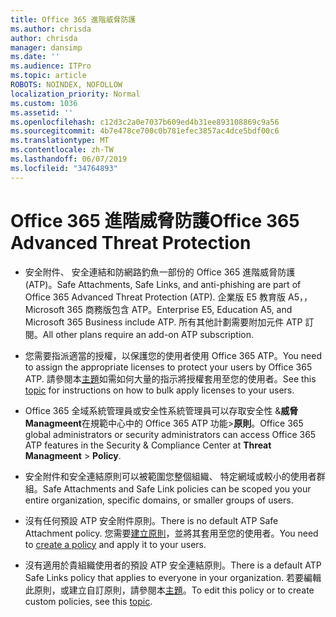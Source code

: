 ```yaml
---
title: Office 365 進階威脅防護
ms.author: chrisda
author: chrisda
manager: dansimp
ms.date: ''
ms.audience: ITPro
ms.topic: article
ROBOTS: NOINDEX, NOFOLLOW
localization_priority: Normal
ms.custom: 1036
ms.assetid: ''
ms.openlocfilehash: c12d3c2a0e7037b609ed4b31ee893108869c9a56
ms.sourcegitcommit: 4b7e478ce700c0b781efec3857ac4dce5bdf00c6
ms.translationtype: MT
ms.contentlocale: zh-TW
ms.lasthandoff: 06/07/2019
ms.locfileid: "34764893"
---
```

# <a name="office-365-advanced-threat-protection"></a><span data-ttu-id="8273f-102">Office 365 進階威脅防護</span><span class="sxs-lookup"><span data-stu-id="8273f-102">Office 365 Advanced Threat Protection</span></span>

- <span data-ttu-id="8273f-103">安全附件、 安全連結和防網路釣魚一部份的 Office 365 進階威脅防護 (ATP)。</span><span class="sxs-lookup"><span data-stu-id="8273f-103">Safe Attachments, Safe Links, and anti-phishing are part of Office 365 Advanced Threat Protection (ATP).</span></span> <span data-ttu-id="8273f-104">企業版 E5 教育版 A5，，Microsoft 365 商務版包含 ATP。</span><span class="sxs-lookup"><span data-stu-id="8273f-104">Enterprise E5, Education A5, and Microsoft 365 Business include ATP.</span></span> <span data-ttu-id="8273f-105">所有其他計劃需要附加元件 ATP 訂閱。</span><span class="sxs-lookup"><span data-stu-id="8273f-105">All other plans require an add-on ATP subscription.</span></span>

- <span data-ttu-id="8273f-106">您需要指派適當的授權，以保護您的使用者使用 Office 365 ATP。</span><span class="sxs-lookup"><span data-stu-id="8273f-106">You need to assign the appropriate licenses to protect your users by Office 365 ATP.</span></span> <span data-ttu-id="8273f-107">請參閱本[主題](https://docs.microsoft.com/office365/admin/subscriptions-and-billing/assign-licenses-to-users)如需如何大量的指示將授權套用至您的使用者。</span><span class="sxs-lookup"><span data-stu-id="8273f-107">See this [topic](https://docs.microsoft.com/office365/admin/subscriptions-and-billing/assign-licenses-to-users) for instructions on how to bulk apply licenses to your users.</span></span>

- <span data-ttu-id="8273f-108">Office 365 全域系統管理員或安全性系統管理員可以存取安全性 &**威脅 Managmeent**在規範中心中的 Office 365 ATP 功能\>**原則**。</span><span class="sxs-lookup"><span data-stu-id="8273f-108">Office 365 global administrators or security administrators can access Office 365 ATP features in the Security & Compliance Center at **Threat Managmeent** \> **Policy**.</span></span>

- <span data-ttu-id="8273f-109">安全附件和安全連結原則可以被範圍您整個組織、 特定網域或較小的使用者群組。</span><span class="sxs-lookup"><span data-stu-id="8273f-109">Safe Attachments and Safe Link policies can be scoped you your entire organization, specific domains, or smaller groups of users.</span></span>

- <span data-ttu-id="8273f-110">沒有任何預設 ATP 安全附件原則。</span><span class="sxs-lookup"><span data-stu-id="8273f-110">There is no default ATP Safe Attachment policy.</span></span> <span data-ttu-id="8273f-111">您需要[建立原則](https://docs.microsoft.com/office365/securitycompliance/set-up-atp-safe-attachments-policies)，並將其套用至您的使用者。</span><span class="sxs-lookup"><span data-stu-id="8273f-111">You need to [create a policy](https://docs.microsoft.com/office365/securitycompliance/set-up-atp-safe-attachments-policies) and apply it to your users.</span></span>

- <span data-ttu-id="8273f-112">沒有適用於貴組織使用者的預設 ATP 安全連結原則。</span><span class="sxs-lookup"><span data-stu-id="8273f-112">There is a default ATP Safe Links policy that applies to everyone in your organization.</span></span> <span data-ttu-id="8273f-113">若要編輯此原則，或建立自訂原則，請參閱本[主題](https://docs.microsoft.com/office365/securitycompliance/set-up-atp-safe-links-policies)。</span><span class="sxs-lookup"><span data-stu-id="8273f-113">To edit this policy or to create custom policies, see this [topic](https://docs.microsoft.com/office365/securitycompliance/set-up-atp-safe-links-policies).</span></span>
